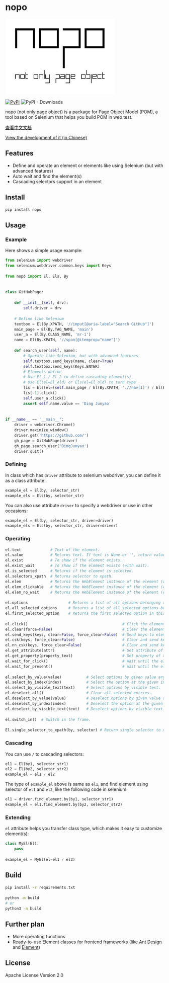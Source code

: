# nopo

![](logo.png)

[![PyPI](https://img.shields.io/pypi/v/nopo)](https://pypi.org/project/nopo/) ![PyPI - Downloads](https://img.shields.io/pypi/dm/nopo)

nopo (not only page object) is a package for Page Object Model (POM), a tool based on Selenium that helps you build POM in web test.

[查看中文文档](README_zh.md)

[View the development of it (in Chinese)](https://4ading.com/posts/nopo-development)

## Features

- Define and operate an element or elements like using Selenium (but with advanced features)
- Auto wait and find the element(s)
- Cascading selectors support in an element

## Install

```bash
pip install nopo
```

## Usage

### Example

Here shows a simple usage example:

```python
from selenium import webdriver
from selenium.webdriver.common.keys import Keys

from nopo import El, Els, By


class GitHubPage:

    def __init__(self, drv):
        self.driver = drv

    # Define like Selenium
    textbox = El(By.XPATH, '//input[@aria-label="Search GitHub"]')
    main_page = El(By.TAG_NAME, 'main')
    user_a = El(By.CLASS_NAME, 'mr-1')
    name = El(By.XPATH, '//span[@itemprop="name"]')

    def search_user(self, name):
        # Operate like Selenium, but with advanced features.
        self.textbox.send_keys(name, clear=True)
        self.textbox.send_keys(Keys.ENTER)
        # Elements define
        # Use El_1 / El_2 to define cascading element(s)
        # Use El(el=El_old) or Els(el=El_old) to turn type
        lis = Els(el=(self.main_page / El(By.XPATH, './/nav[1]') / El(By.TAG_NAME, 'a')))
        lis[-1].click()
        self.user_a.click()
        assert self.name.value == 'Ding Junyao'


if __name__ == '__main__':
    driver = webdriver.Chrome()
    driver.maximize_window()
    driver.get('https://github.com/')
    gh_page = GitHubPage(driver)
    gh_page.search_user('DingJunyao')
    driver.quit()
```

### Defining

In class which has `driver` attribute to selenium webdriver, you can define it as a class attribute:

```python
example_el = El(by, selector_str)
example_els = Els(by, selector_str)
```

You can also use attribute `driver` to specify a webdriver or use in other occasions:

```python
example_el = El(by, selector_str, driver=driver)
example_els = Els(by, selector_str, driver=driver)
```

### Operating

```python
el.text             # Text of the element.
el.value            # Returns text. If text is None or '', return value property (mostly for input element).
el.exist            # To show if the element exists.
el.exist_wait       # To show if the element exists (with wait).
el.is_selected      # Returns if the element is selected.
el.selectors_xpath  # Returns selector to xpath.
el.elem             # Returns the WebElement instance of the element (with wait).
el.elem_clickable   # Returns the WebElement instance of the element (wait for clickable).
el.elem_no_wait     # Returns the WebElement instance of the element (without wait).

el.options                  # Returns a list of all options belonging to this select tag
el.all_selected_options     # Returns a list of all selected options belonging to this select tag
el.first_selected_option    # Returns the first selected option in this select tag.

el.click()                                          # Click the element.
el.clear(force=False)                               # Clear the element. Use force=True to ensure the element can be cleared to deal with some situation.
el.send_keys(keys, clear=False, force_clear=False)  # Send keys to element. If clear is True, clear the element before sending. If clear and force are True, clear will be in force mode.
el.csk(keys, force_clear=False)                     # Clear and send keys to element. If force_clear is True, clear will be in force mode.
el.nn_csk(keys, force_clear=False)                  # Clear and send keys if keys is not None. If force_clear is True, clear will be in force mode.
el.get_attribute(attr)                              # Get attribute of the element.
el.get_property(property_text)                      # Get property of the element.
el.wait_for_click()                                 # Wait until the element is clickable.
el.wait_for_present()                               # Wait until the element is present.

el.select_by_value(value)           # Select options by given value argument.
el.select_by_index(index)           # Select the option at the given index.
el.select_by_visible_text(text)     # Select options by visible text.
el.deselect_all()                   # Clear all selected entries.
el.deselect_by_value(value)         # Deselect options by given value argument.
el.deselect_by_index(index)         # Deselect the option at the given index.
el.deselect_by_visible_text(text)   # Deselect options by visible text.

el.switch_in()  # Switch in the frame.

El.single_selector_to_xpath(by, selector) # Return single selector to xpath.
```

### Cascading

You can use `/` to cascading selectors:

```python
el1 = El(by1, selector_str1)
el2 = El(by2, selector_str2)
example_el = el1 / el2
```

The type of `example_el` above is same as `el1`, and find element using selector of `el1` and `el2`, like the following code in selenium:

```python
el1 = driver.find_element.by(by1, selector_str1)
example_el = el1.find_element.by(by2, selector_str2)
```

### Extending

`el` attribute helps you transfer class type, which makes it easy to customize element(s):

```python
class MyEl(El):
    pass

example_el = MyEl(el=el1 / el2)
```

## Build

```bash
pip install -r requirements.txt

python -m build
# or
python3 -m build
```

## Further plan

- More operating functions
- Ready-to-use Element classes for frontend frameworks (like [Ant Design](https://ant.design/) and [Element](https://element-plus.org/))

## License

Apache License Version 2.0
